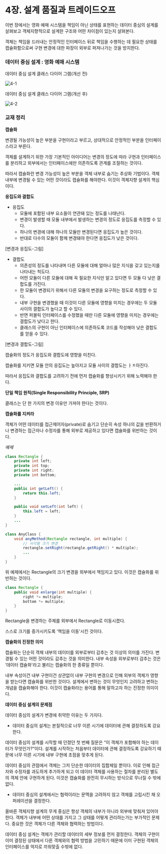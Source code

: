 # 4장. 설계 품질과 트레이드오프

이번 장에서는 영화 예매 시스템을 책임이 아닌 상태를 표현하는 데이터 중심의 설계를 살펴보고 객체지향적으로 설계한 구조와 어떤 차이점이 있는지 살펴본다.

객체는 책임을 드러내는 안정적인 인터페이스 뒤로 책임을 수행하는 데 필요한 상태를 캡슐화함으로써 구현 변경에 대한 파장이 외부로 퍼져나가는 것을 방지한다.

### 데이터 중심 설계 : 영화 예매 시스템

데이터 중심 설계 클래스 다이어 그램(개선 전)

![4-1](https://github.com/swimming-lab/study-java-object/raw/master/4-movie-reservation-design-data/4-1.png)

데이터 중심 설계 클래스 다이어 그램(개선 후)

![4-2](https://github.com/swimming-lab/study-java-object/raw/master/4-movie-reservation-design-data/4-2.png)

### 교재 정리

**캡슐화**

변경될 가능성이 높은 부분을 구현이라고 부르고, 상대적으로 안정적인 부분을 인터페이스라고 부른다.

객체를 설계하기 위한 가장 기본적인 아이디어는 변경의 정도에 따라 구현과 인터페이스를 분리하고 외부에서는 인터페이스에만 의존하도록 관계를 조절하는 것이다.

따라서 캡슐화란 변경 가능성이 높은 부분을 객체 내부로 숨기는 추상화 기법이다. 객체 내부에 변경될 수 있는 어떤 것이라도 캡슐화를 해야한다. 이것이 객체지향 설계의 핵심이다.

**응집도와 결합도**

- 응집도
    - 모듈에 포함된 내부 요소들이 연관돼 있는 정도를 나태난다.
    - 변경이 발생할 때 모듈 내부에서 발생하는 변경의 정도로 응집도를 측정할 수 있다.
    - 하나의 변경에 대해 하나의 모듈만 변경된다면 응집도가 높은 것이다.
    - 반대로 다수의 모듈이 함께 변경돼야 한다면 응집도가 낮은 것이다.

[변경과 응집도-그림]

- 결합도
    - 의존성의 정도를 나타내며 다른 모듈에 대해 얼마나 많은 지식을 갖고 있는지를 나타내는 척도다.
    - 어떤 모듈이 다른 모듈에 대해 꼭 필요한 지식만 알고 있다면 두 모듈 다 낮은 결합도를 가진다.
    - 한 모듈이 변경되기 위해서 다른 모듈의 변경을 요구하는 정도로 측정할 수 있다.
    - 내부 구현을 변경했을 때 이것이 다른 모듈에 영향을 미치는 경우에는 두 모듈 사이의 결합도가 높다고 할 수 있다.
    - 반면 퍼블릭 인터페이스를 수정했을 때만 다른 모듈에 영향을 미치는 경우에는 결합도가 낮다고 한다.
    - 클래스의 구현이 아닌 인터페이스에 의존하도록 코드를 작성해야 낮은 결합도를 얻을 수 있다.

[변경과 결합도-그림]

캡슐화의 정도가 응집도와 결합도에 영향을 미친다.

캡슐화를 지키면 모듈 안의 응집도는 높아지고 모듈 사이의 결합도는 ㅏㅈ아진다.

따라서 응집도와 결합도를 고려하기 전에 먼저 캡슐화를 향상시키기 위해 노력해야 한다.

**단일 책임 원칙(Single Responsibility Principle, SRP)**

클래스는 단 한 가지의 변경 이유만 가져야 한다는 것이다.

**캡슐화를 지켜라**

객체가 어떤 데이터를 접근제어자(private)로 숨기고 단순히 속성 하나의 값을 반환하거나 변경하는 접근자나 수정자를 통해 외부로 제공하고 있다면 캡슐화를 위반하는 것이다.

*예제*

```java
class Rectangle {
    private int left;
    private int top;
    private int right;
    private int bottom;

    ...
    public int getLeft() {
        return this.left;
    }

    public void setLeft(int left) {
        this.left = left;
    }
    ...
}

class AnyClass {
    void anyMethod(Rectangle rectangle, int multiple) {
        // 사각형 크기 변경
        rectangle.setRight(rectangle.getRight() * multiple);
        ...
    }
}
```

위 예제에서는 Rectangle의 크기 변경을 외부에서 책임지고 있다. 이것은 캡슐화를 위반하는 것이다.

```java
class Rectangle {
    public void enlarge(int multiple) {
        right *= multiple;
        bottom *= multiple;
    }
}
```

Rectangle을 변경하는 주체를 외부에서 Rectangle로 이동시켰다.

스스로 크기를 증가시키도록 ‘책임을 이동'시킨 것이다.

**캡슐화의 진정한 의미**

캡슐화는 단순히 객체 내부의 데이터를 외부로부터 감추는 것 이상의 의미를 가진다. 변경될 수 있는 어떤 것이라도 감추는 것을 의미한다. 내부 속성을 외부로부터 감추는 것은 ‘데이터 캡슐화'라고 불리는 캡슐화의 한 종류일 뿐이다.

내부 속성이건 내부 구현이건 상관없이 내부 구현의 변경으로 인해 외부의 객체가 영향을 받는다면 캡슐화를 위반한 것이다. 설계에서 변하는 것이 무엇인지 고려하고 변하는 개념을 캡슐화해야 한다. 이것이 캡슐화라는 용어를 통해 말하고자 하는 진정한 의미이다.

**데이터 중심 설계의 문제점**

데이터 중심의 설계가 변경에 취약한 이유는 두 가지다.

- 데이터 중심의 설계는 본질적으로 너무 이른 시기에 데이터에 관해 결정하도록 강요한다.

데이터 중심의 설계를 시작할 때 던졌던 첫 번째 질문은 “이 객체가 포함해야 하는 데이터가 무엇인가?”이다. 설계를 시작하는 처음부터 데이터에 관해 결정하도록 강요하기 때문에 너무 이른 시기에 내부 구현에 초점을 맞추게 된다.

데이터 중심의 관점에서 객체는 그저 단순한 데이터의 집합체일 뿐이다. 이로 인해 접근자와 수정자를 과도하게 추가하게 되고 이 데이터 객체를 사용하는 절차를 분리된 별도의 객체 안에 구현하게 된다. 이것은 캡슐화를 완전히 무시하는 방식으로 무너질 수 밖에 없다.

- 데이터 중심의 설계에서는 협력이라는 문맥을 고려하지 않고 객체를 고립시킨 채 오퍼레이션을 결정한다.

올바른 객체지향 설계의 무게 중심은 항상 객체의 내부가 아니라 외부에 맞춰져 있어야 한다. 객체가 내부에 어떤 상태를 가지고 그 상태를 어떻게 관리하는가는 부가적인 문제다. 중요한 것은 객체가 다른 객체와 협력하는 방법이다.

데이터 중심 설계는 객체가 관리할 데이터의 세부 정보를 먼저 결정한다. 객체의 구현이 이미 결정된 상태에서 다른 객체와의 협력 방법을 고민하기 때문에 이미 구현된 객체의 인터페이스를 억지로 끼워맞출 수밖에 없다.